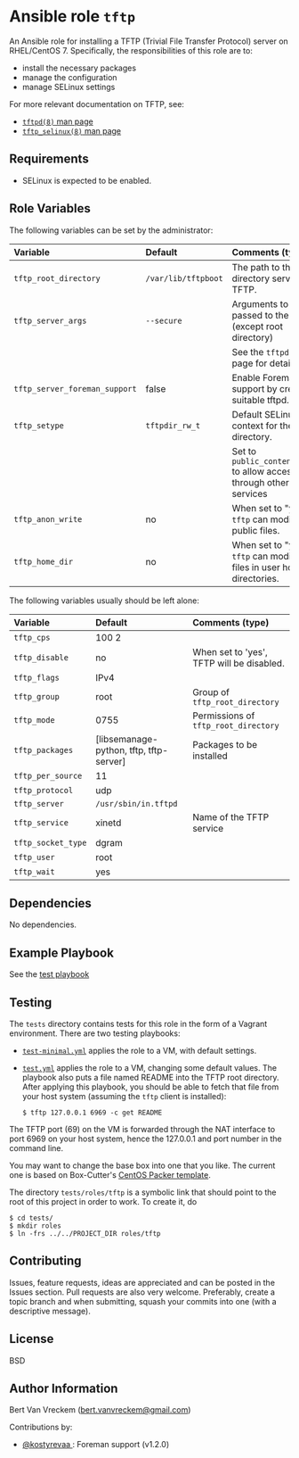 # Ansible role `tftp`

An Ansible role for installing a TFTP (Trivial File Transfer Protocol) server on RHEL/CentOS 7. Specifically, the responsibilities of this role are to:

- install the necessary packages
- manage the configuration
- manage SELinux settings

For more relevant documentation on TFTP, see:

- [`tftpd(8)` man page](http://linuxmanpages.net/manpages/fedora21/man8/tftpd.8.html)
- [`tftp_selinux(8)` man page](http://linuxmanpages.net/manpages/fedora21/man8/tftpd_selinux.8.html)

## Requirements

- SELinux is expected to be enabled.

## Role Variables

The following variables can be set by the administrator:

| Variable                      | Default             | Comments (type)                                                      |
| :---                          | :---                | :---                                                                 |
| `tftp_root_directory`         | `/var/lib/tftpboot` | The path to the root directory served by TFTP.                       |
| `tftp_server_args`            | `--secure`          | Arguments to be passed to the server (except root directory)         |
|                               |                     | See the `tftpd` man page for details                                 |
| `tftp_server_foreman_support` | false               | Enable Foreman support by creating suitable tftpd.map                |
| `tftp_setype`                 | `tftpdir_rw_t`      | Default SELinux context for the root directory.                      |
|                               |                     | Set to `public_content_rw_t` to allow access through other services  |
| `tftp_anon_write`             | no                  | When set to "yes", `tftp` can modify public files.                   |
| `tftp_home_dir`               | no                  | When set to "yes", `tftp` can modify files in user home directories. |

The following variables usually should be left alone:

| Variable           | Default                                 | Comments (type)                           |
| :---               | :---                                    | :---                                      |
| `tftp_cps`         | 100 2                                   |                                           |
| `tftp_disable`     | no                                      | When set to 'yes', TFTP will be disabled. |
| `tftp_flags`       | IPv4                                    |                                           |
| `tftp_group`       | root                                    | Group of `tftp_root_directory`            |
| `tftp_mode`        | 0755                                    | Permissions of `tftp_root_directory`      |
| `tftp_packages`    | [libsemanage-python, tftp, tftp-server] | Packages to be installed                  |
| `tftp_per_source`  | 11                                      |                                           |
| `tftp_protocol`    | udp                                     |                                           |
| `tftp_server`      | `/usr/sbin/in.tftpd`                    |                                           |
| `tftp_service`     | xinetd                                  | Name of the TFTP service                  |
| `tftp_socket_type` | dgram                                   |                                           |
| `tftp_user`        | root                                    |                                           |
| `tftp_wait`        | yes                                     |                                           |

## Dependencies

No dependencies.

## Example Playbook

See the [test playbook](tests/test.yml)

## Testing

The `tests` directory contains tests for this role in the form of a Vagrant environment. There are two testing playbooks:

- [`test-minimal.yml`](tests/test-minimal.yml) applies the role to a VM, with default settings.
- [`test.yml`](tests/test.yml) applies the role to a VM, changing some default values. The playbook also puts a file named README into the TFTP root directory. After applying this playbook, you should be able to fetch that file from your host system (assuming the `tftp` client is installed):

    ```ShellSession
    $ tftp 127.0.0.1 6969 -c get README
    ```

The TFTP port (69) on the VM is forwarded through the NAT interface to port 6969 on your host system, hence the 127.0.0.1 and port number in the command line.

You may want to change the base box into one that you like. The current one is based on Box-Cutter's [CentOS Packer template](https://github.com/boxcutter/centos).

The directory `tests/roles/tftp` is a symbolic link that should point to the root of this project in order to work. To create it, do

```ShellSession
$ cd tests/
$ mkdir roles
$ ln -frs ../../PROJECT_DIR roles/tftp
```



## Contributing

Issues, feature requests, ideas are appreciated and can be posted in the Issues section. Pull requests are also very welcome. Preferably, create a topic branch and when submitting, squash your commits into one (with a descriptive message).

## License

BSD

## Author Information

Bert Van Vreckem (bert.vanvreckem@gmail.com)

Contributions by:

- [@kostyrevaa ](https://github.com/kostyrevaa): Foreman support (v1.2.0)
